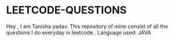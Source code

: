 # LEETCODE-QUESTIONS

Hey , I am Tanisha yadav.
This repository of mine consist of all the questions I do everyday in leetcode .
Language used: JAVA
